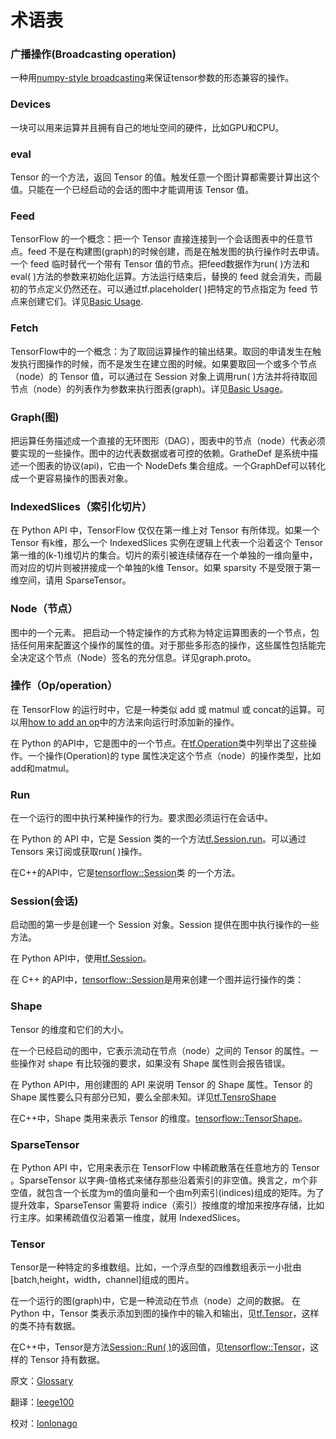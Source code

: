 # 术语表

### 广播操作(Broadcasting operation)

一种用[numpy-style broadcasting](http://docs.scipy.org/doc/numpy/user/basics.broadcasting.html)来保证tensor参数的形态兼容的操作。

### Devices

一块可以用来运算并且拥有自己的地址空间的硬件，比如GPU和CPU。

### eval

Tensor 的一个方法，返回 Tensor 的值。触发任意一个图计算都需要计算出这个值。只能在一个已经启动的会话的图中才能调用该 Tensor 值。

### Feed

TensorFlow 的一个概念：把一个 Tensor 直接连接到一个会话图表中的任意节点。feed 不是在构建图(graph)的时候创建，而是在触发图的执行操作时去申请。一个 feed 临时替代一个带有 Tensor 值的节点。把feed数据作为run( )方法和eval( )方法的参数来初始化运算。方法运行结束后，替换的 feed 就会消失，而最初的节点定义仍然还在。可以通过tf.placeholder( )把特定的节点指定为 feed 节点来创建它们。详见[Basic Usage](https://github.com/jikexueyuanwiki/tensorflow-zh/blob/master/SOURCE/get_started/basic_usage.md).

### Fetch

TensorFlow中的一个概念：为了取回运算操作的输出结果。取回的申请发生在触发执行图操作的时候，而不是发生在建立图的时候。如果要取回一个或多个节点（node）的 Tensor 值，可以通过在 Session 对象上调用run( )方法并将待取回节点（node）的列表作为参数来执行图表(graph)。详见[Basic Usage](https://github.com/jikexueyuanwiki/tensorflow-zh/blob/master/SOURCE/get_started/basic_usage.md)。

### Graph(图)

把运算任务描述成一个直接的无环图形（DAG），图表中的节点（node）代表必须要实现的一些操作。图中的边代表数据或者可控的依赖。GratheDef 是系统中描述一个图表的协议(api)，它由一个 NodeDefs 集合组成。一个GraphDef可以转化成一个更容易操作的图表对象。

### IndexedSlices（索引化切片）

在 Python API 中，TensorFlow 仅仅在第一维上对 Tensor 有所体现。如果一个 Tensor 有k维，那么一个 IndexedSlices 实例在逻辑上代表一个沿着这个 Tensor 第一维的(k-1)维切片的集合。切片的索引被连续储存在一个单独的一维向量中，而对应的切片则被拼接成一个单独的k维 Tensor。如果 sparsity 不是受限于第一维空间，请用 
SparseTensor。

### Node（节点）

图中的一个元素。
把启动一个特定操作的方式称为特定运算图表的一个节点，包括任何用来配置这个操作的属性的值。对于那些多形态的操作，这些属性包括能完全决定这个节点（Node）签名的充分信息。详见graph.proto。

### 操作（Op/operation）

在 TensorFlow 的运行时中，它是一种类似 add 或 matmul 或 concat的运算。可以用[how to add an op](https://github.com/jikexueyuanwiki/tensorflow-zh/blob/master/SOURCE/how_tos/adding_an_op/index.md)中的方法来向运行时添加新的操作。

在 Python 的API中，它是图中的一个节点。在[tf.Operation](https://github.com/jikexueyuanwiki/tensorflow-zh/blob/master/SOURCE/api_docs/python/framework.md#Operation)类中列举出了这些操作。一个操作(Operation)的 type 属性决定这个节点（node）的操作类型，比如add和matmul。

### Run

在一个运行的图中执行某种操作的行为。要求图必须运行在会话中。

在 Python 的 API 中，它是 Session 类的一个方法[tf.Session.run](https://github.com/jikexueyuanwiki/tensorflow-zh/blob/master/SOURCE/api_docs/python/client.md#Session)。可以通过 Tensors 来订阅或获取run( )操作。

在C++的API中，它是[tensorflow::Session](https://github.com/jikexueyuanwiki/tensorflow-zh/blob/master/SOURCE/api_docs/python/client.md#Session)类
的一个方法。

### Session(会话)

启动图的第一步是创建一个 Session 对象。Session 提供在图中执行操作的一些方法。

在 Python API中，使用[tf.Session](https://github.com/jikexueyuanwiki/tensorflow-zh/blob/master/SOURCE/api_docs/python/client.md#Session)。

在 C++ 的API中，[tensorflow::Session](https://github.com/jikexueyuanwiki/tensorflow-zh/blob/master/SOURCE/api_docs/cc/ClassSession.md)是用来创建一个图并运行操作的类：

### Shape

Tensor 的维度和它们的大小。

在一个已经启动的图中，它表示流动在节点（node）之间的 Tensor 的属性。一些操作对 shape 有比较强的要求，如果没有 Shape 属性则会报告错误。

在 Python API中，用创建图的 API 来说明 Tensor 的 Shape 属性。Tensor 的Shape 属性要么只有部分已知，要么全部未知。详见[tf.TensroShape](https://github.com/jikexueyuanwiki/tensorflow-zh/blob/master/SOURCE/api_docs/python/framework.md#TensorShape)

在C++中，Shape 类用来表示 Tensor 的维度。[tensorflow::TensorShape](https://github.com/jikexueyuanwiki/tensorflow-zh/blob/master/SOURCE/api_docs/cc/ClassTensorShape.md)。

### SparseTensor

在 Python API 中，它用来表示在 TensorFlow 中稀疏散落在任意地方的 Tensor 。SparseTensor 以字典-值格式来储存那些沿着索引的非空值。换言之，m个非空值，就包含一个长度为m的值向量和一个由m列索引(indices)组成的矩阵。为了提升效率，SparseTensor 需要将 indice（索引）按维度的增加来按序存储，比如行主序。如果稀疏值仅沿着第一维度，就用 IndexedSlices。

### Tensor

Tensor是一种特定的多维数组。比如，一个浮点型的四维数组表示一小批由[batch,height，width，channel]组成的图片。

在一个运行的图(graph)中，它是一种流动在节点（node）之间的数据。
在 Python 中，Tensor 类表示添加到图的操作中的输入和输出，见[tf.Tensor](https://github.com/jikexueyuanwiki/tensorflow-zh/blob/master/SOURCE/api_docs/python/framework.md#Tensor)，这样的类不持有数据。

在C++中，Tensor是方法[Session::Run( )](https://github.com/jikexueyuanwiki/tensorflow-zh/blob/master/SOURCE/api_docs/cc/ClassSession.md)的返回值，见[tensorflow::Tensor](https://github.com/jikexueyuanwiki/tensorflow-zh/blob/master/SOURCE/api_docs/cc/ClassTensor.md)，这样的 Tensor 持有数据。

原文：[Glossary](https://github.com/tensorflow/tensorflow/blob/master/tensorflow/g3doc/resources/glossary.md) 

翻译：[leege100](https://github.com/leege100)

校对：[lonlonago](https://github.com/lonlonago)